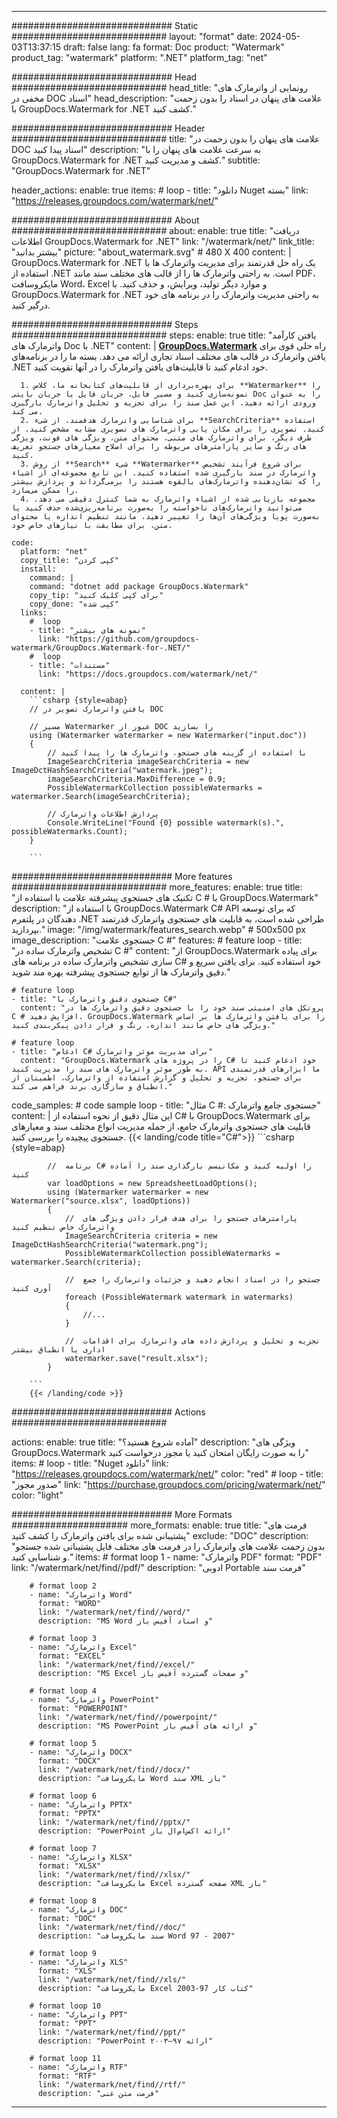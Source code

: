 
---
############################# Static ############################
layout: "format"
date:  2024-05-03T13:37:15
draft: false
lang: fa
format: Doc
product: "Watermark"
product_tag: "watermark"
platform: ".NET"
platform_tag: "net"

############################# Head ############################
head_title: "رونمایی از واترمارک های مخفی در DOC اسناد"
head_description: "علامت های پنهان در اسناد را بدون زحمت با GroupDocs.Watermark for .NET کشف کنید."

############################# Header ############################
title: "علامت های پنهان را بدون زحمت در DOC اسناد پیدا کنید" 
description: "به سرعت علامت های پنهان را با GroupDocs.Watermark for .NET کشف و مدیریت کنید."
subtitle: "GroupDocs.Watermark for .NET" 

header_actions:
  enable: true
  items:
    #  loop
    - title: "دانلود Nuget بسته"
      link: "https://releases.groupdocs.com/watermark/net/"
      
############################# About ############################
about:
    enable: true
    title: "دریافت اطلاعات GroupDocs.Watermark for .NET"
    link: "/watermark/net/"
    link_title: "بیشتر بدانید"
    picture: "about_watermark.svg" # 480 X 400
    content: |
       GroupDocs.Watermark for .NET یک راه حل قدرتمند برای مدیریت واترمارک ها با استفاده از .NET است. به راحتی واترمارک ها را از قالب های مختلف سند مانند PDF، مایکروسافت Word، Excel و موارد دیگر تولید، ویرایش، و حذف کنید. با GroupDocs.Watermark for .NET به راحتی مدیریت واترمارک را در برنامه های خود درگیر کنید.

############################# Steps ############################
steps:
    enable: true
    title: "یافتن کارآمد واترمارک های Doc با .NET"
    content: |
      **[GroupDocs.Watermark](https://products.groupdocs.com/watermark/net/)** راه حلی قوی برای یافتن واترمارک در قالب های مختلف اسناد تجاری ارائه می دهد. بسته ما را در برنامه‌های .NET خود ادغام کنید تا قابلیت‌های یافتن واترمارک را در آنها تقویت کنید.
      
      1. برای بهره‌برداری از قابلیت‌های کتابخانه ما، کلاس **Watermarker** را نمونه‌سازی کنید و مسیر فایل، جریان فایل یا جریان بایتی Doc را به عنوان ورودی ارائه دهید. این عمل سند را برای تجزیه و تحلیل واترمارک بارگیری می کند.
      2. برای شناسایی واترمارک هدفمند، از شیء **SearchCriteria** استفاده کنید. تصویری را برای مکان یابی واترمارک های تصویری مشابه مشخص کنید. از طرف دیگر، برای واترمارک های متنی، محتوای متن، ویژگی های فونت، ویژگی های رنگ و سایر پارامترهای مربوطه را برای اصلاح معیارهای جستجو تعریف کنید.
      3. از روش **Search** شیء **Watermarker** برای شروع فرآیند تشخیص واترمارک در سند بارگیری شده استفاده کنید. این تابع مجموعه‌ای از اشیاء را که نشان‌دهنده واترمارک‌های بالقوه هستند را برمی‌گرداند و پردازش بیشتر را ممکن می‌سازد.
      4. مجموعه بازیابی شده از اشیاء واترمارک به شما کنترل دقیقی می دهد. می‌توانید واترمارک‌های ناخواسته را به‌صورت برنامه‌ریزی‌شده حذف کنید یا به‌صورت پویا ویژگی‌های آن‌ها را تغییر دهید، مانند تنظیم اندازه یا محتوای متن، برای مطابقت با نیازهای خاص خود.
   
    code:
      platform: "net"
      copy_title: "کپی کردن"
      install:
        command: |
        command: "dotnet add package GroupDocs.Watermark"
        copy_tip: "برای کپی کلیک کنید"
        copy_done: "کپی شده"
      links:
        #  loop
        - title: "نمونه های بیشتر"
          link: "https://github.com/groupdocs-watermark/GroupDocs.Watermark-for-.NET/"
        #  loop
        - title: "مستندات"
          link: "https://docs.groupdocs.com/watermark/net/"
          
      content: |
        ```csharp {style=abap}
        // یافتن واترمارک تصویر در DOC

        // مسیر Watermarker عبور از DOC را بسازید
        using (Watermarker watermarker = new Watermarker("input.doc"))
        {
            // با استفاده از گزینه های جستجو، واترمارک ها را پیدا کنید
            ImageSearchCriteria imageSearchCriteria = new ImageDctHashSearchCriteria("watermark.jpeg");
            imageSearchCriteria.MaxDifference = 0.9;
            PossibleWatermarkCollection possibleWatermarks = watermarker.Search(imageSearchCriteria);

            // پردازش اطلاعات واترمارک
            Console.WriteLine("Found {0} possible watermark(s).", possibleWatermarks.Count);
        }
        
        ```  

############################# More features ############################
more_features:
  enable: true
  title: "تکنیک های جستجوی پیشرفته علامت با استفاده از C # با GroupDocs.Watermark"
  description: "با استفاده از GroupDocs.Watermark C# API که برای توسعه دهندگان در پلتفرم .NET طراحی شده است، به قابلیت های جستجوی واترمارک قدرتمند بپردازید."
  image: "/img/watermark/features_search.webp" # 500x500 px
  image_description: "جستجوی علامت C #"
  features:
    # feature loop
    - title: "تشخیص واترمارک ساده در C #"
      content: "از GroupDocs.Watermark برای پیاده سازی تشخیص واترمارک ساده در برنامه های C# خود استفاده کنید. برای یافتن سریع و دقیق واترمارک ها از توابع جستجوی پیشرفته بهره مند شوید."

    # feature loop
    - title: "جستجوی دقیق واترمارک با C#"
      content: "پروتکل های امنیتی سند خود را با جستجوی دقیق واترمارک ها در C # افزایش دهید. GroupDocs.Watermark را برای یافتن واترمارک ها بر اساس ویژگی های خاص مانند اندازه، رنگ و قرار دادن پیکربندی کنید."

    # feature loop
    - title: "ادغام C# برای مدیریت موثر واترمارک"
      content: "GroupDocs.Watermark را در پروژه های C# خود ادغام کنید تا به طور موثر واترمارک های سند را مدیریت کنید. API ما ابزارهای قدرتمندی برای جستجو، تجزیه و تحلیل و گزارش استفاده از واترمارک، اطمینان از انطباق و سازگاری برند فراهم می کند."
      
  code_samples:
    # code sample loop
    - title: "مثال C #: جستجوی جامع واترمارک"
      content: |
        این مثال دقیق از نحوه استفاده از C# با GroupDocs.Watermark برای قابلیت های جستجوی واترمارک جامع، از جمله مدیریت انواع مختلف سند و معیارهای جستجوی پیچیده را بررسی کنید.
        {{< landing/code title="C#">}}
        ```csharp {style=abap}
        
            //  برنامه C# را اولیه کنید و مکانیسم بارگذاری سند را آماده کنید
            var loadOptions = new SpreadsheetLoadOptions();
            using (Watermarker watermarker = new Watermarker("source.xlsx", loadOptions))
            {
                //  پارامترهای جستجو را برای هدف قرار دادن ویژگی های واترمارک خاص تنظیم کنید
                ImageSearchCriteria criteria = new ImageDctHashSearchCriteria("watermark.png");
                PossibleWatermarkCollection possibleWatermarks = watermarker.Search(criteria);

                //  جستجو را در اسناد انجام دهید و جزئیات واترمارک را جمع آوری کنید
                foreach (PossibleWatermark watermark in watermarks)
                {
                    //...
                }

                //  تجزیه و تحلیل و پردازش داده های واترمارک برای اقدامات اداری یا انطباق بیشتر
                watermarker.save("result.xlsx");
            }

        ```
        {{< /landing/code >}}


############################# Actions ############################

actions:
  enable: true
  title: "آماده شروع هستید؟"
  description: "ویژگی های GroupDocs.Watermark را به صورت رایگان امتحان کنید یا مجوز درخواست کنید"
  items:
    #  loop
    - title: "Nuget دانلود"
      link: "https://releases.groupdocs.com/watermark/net/"
      color: "red"
        #  loop
    - title: "صدور مجوز"
      link: "https://purchase.groupdocs.com/pricing/watermark/net/"
      color: "light"


############################# More Formats #####################
more_formats:
    enable: true
    title: "فرمت های پشتیبانی شده برای یافتن واترمارک را کشف کنید"
    exclude: "DOC"
    description: "بدون زحمت علامت های واترمارک را در فرمت های مختلف فایل پشتیبانی شده جستجو و شناسایی کنید."
    items: 
        # format loop 1
        - name: "واترمارک PDF"
          format: "PDF"
          link: "/watermark/net/find//pdf/"
          description: "ادوبی Portable فرمت سند"

        # format loop 2
        - name: "واترمارک Word"
          format: "WORD"
          link: "/watermark/net/find//word/"
          description: "MS Word و اسناد آفیس باز"
          
        # format loop 3
        - name: "واترمارک Excel"
          format: "EXCEL"
          link: "/watermark/net/find//excel/"
          description: "MS Excel و صفحات گسترده آفیس باز"

        # format loop 4
        - name: "واترمارک PowerPoint"
          format: "POWERPOINT"
          link: "/watermark/net/find//powerpoint/"
          description: "MS PowerPoint و ارائه های آفیس باز"

        # format loop 5
        - name: "واترمارک DOCX"
          format: "DOCX"
          link: "/watermark/net/find//docx/"
          description: "مایکروسافت Word سند XML باز"
          
        # format loop 6
        - name: "واترمارک PPTX"
          format: "PPTX"
          link: "/watermark/net/find//pptx/"
          description: "PowerPoint ارائه اکس‌ام‌ال باز"
          
        # format loop 7
        - name: "واترمارک XLSX"
          format: "XLSX"
          link: "/watermark/net/find//xlsx/"
          description: "مایکروسافت Excel صفحه گسترده XML باز"

        # format loop 8
        - name: "واترمارک DOC"
          format: "DOC"
          link: "/watermark/net/find//doc/"
          description: "سند مایکروسافت Word 97 - 2007"

        # format loop 9
        - name: "واترمارک XLS"
          format: "XLS"
          link: "/watermark/net/find//xls/"
          description: "مایکروسافت Excel کتاب کار 97-2003"

        # format loop 10
        - name: "واترمارک PPT"
          format: "PPT"
          link: "/watermark/net/find//ppt/"
          description: "PowerPoint ارائه ۹۷—۲۰۰۳"

        # format loop 11
        - name: "واترمارک RTF"
          format: "RTF"
          link: "/watermark/net/find//rtf/"
          description: "فرمت متن غنی"

---